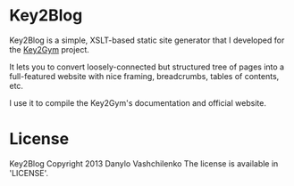 Key2Blog
========

Key2Blog is a simple, XSLT-based static site generator that I developed for the [Key2Gym](http://github.com/equalsdanny/key2gym/) project. 

It lets you to convert loosely-connected but structured tree of pages into a full-featured website with nice framing, breadcrumbs, tables of contents, etc.

I use it to compile the Key2Gym's documentation and official website.

License
========
Key2Blog
Copyright 2013 Danylo Vashchilenko
The license is available in 'LICENSE'.